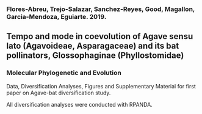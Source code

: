 ###  Flores-Abreu, Trejo-Salazar, Sanchez-Reyes, Good, Magallon, Garcia-Mendoza, Eguiarte. 2019.
## Tempo and mode in coevolution of Agave sensu lato (Agavoideae, Asparagaceae) and its bat pollinators, Glossophaginae (Phyllostomidae)
### Molecular Phylogenetic and Evolution

Data, Diversification Analyses, Figures and Supplementary Material for first paper on Agave-bat diversification study.

All diversification analyses were conducted with RPANDA.
